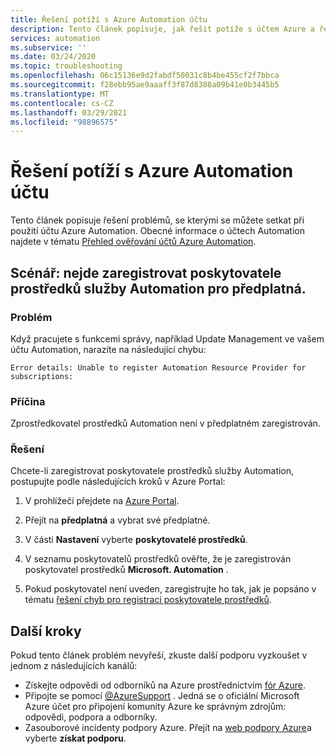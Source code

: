 ```yaml
---
title: Řešení potíží s Azure Automation účtu
description: Tento článek popisuje, jak řešit potíže s účtem Azure a řešit problémy s nimi.
services: automation
ms.subservice: ''
ms.date: 03/24/2020
ms.topic: troubleshooting
ms.openlocfilehash: 06c15136e9d2fabdf50031c8b4be455cf2f7bbca
ms.sourcegitcommit: f28ebb95ae9aaaff3f87d8388a09b41e0b3445b5
ms.translationtype: MT
ms.contentlocale: cs-CZ
ms.lasthandoff: 03/29/2021
ms.locfileid: "98896575"
---
```

# <a name="troubleshoot-azure-automation-account-issues"></a>Řešení potíží s Azure Automation účtu

Tento článek popisuje řešení problémů, se kterými se můžete setkat při použití účtu Azure Automation. Obecné informace o účtech Automation najdete v tématu [Přehled ověřování účtů Azure Automation](../automation-security-overview.md).

## <a name="scenario-unable-to-register-automation-resource-provider-for-subscriptions"></a><a name="rp-register"></a>Scénář: nejde zaregistrovat poskytovatele prostředků služby Automation pro předplatná.

### <a name="issue"></a>Problém

Když pracujete s funkcemi správy, například Update Management ve vašem účtu Automation, narazíte na následující chybu:

```error
Error details: Unable to register Automation Resource Provider for subscriptions:
```

### <a name="cause"></a>Příčina

Zprostředkovatel prostředků Automation není v předplatném zaregistrován.

### <a name="resolution"></a>Řešení

Chcete-li zaregistrovat poskytovatele prostředků služby Automation, postupujte podle následujících kroků v Azure Portal:

1. V prohlížeči přejdete na [Azure Portal](https://portal.azure.com).

2. Přejít na **předplatná** a vybrat své předplatné.   

3. V části **Nastavení** vyberte **poskytovatelé prostředků**.

4. V seznamu poskytovatelů prostředků ověřte, že je zaregistrován poskytovatel prostředků **Microsoft. Automation** .

5. Pokud poskytovatel není uveden, zaregistrujte ho tak, jak je popsáno v tématu [řešení chyb pro registraci poskytovatele prostředků](../../azure-resource-manager/templates/error-register-resource-provider.md).

## <a name="next-steps"></a>Další kroky

Pokud tento článek problém nevyřeší, zkuste další podporu vyzkoušet v jednom z následujících kanálů:

* Získejte odpovědi od odborníků na Azure prostřednictvím [fór Azure](https://azure.microsoft.com/support/forums/).
* Připojte se pomocí [@AzureSupport](https://twitter.com/azuresupport) . Jedná se o oficiální Microsoft Azure účet pro připojení komunity Azure ke správným zdrojům: odpovědi, podpora a odborníky.
* Zasouborové incidenty podpory Azure. Přejít na [web podpory Azure](https://azure.microsoft.com/support/options/)a vyberte **získat podporu**.
